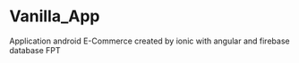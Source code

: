# Vanilla_App
Application android E-Commerce created by ionic with angular and firebase database
FPT 
